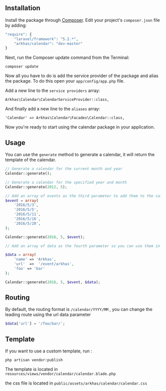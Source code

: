 ## Installation

Install the package through [Composer](http://getcomposer.org/). Edit your project's `composer.json` file by adding:

```php
"require": {
	"laravel/framework": "5.2.*",
	"arkhas/calendar": "dev-master"
}
```

Next, run the Composer update command from the Terminal:

    composer update

Now all you have to do is add the service provider of the package and alias the package. To do this open your `app/config/app.php` file.

Add a new line to the `service providers` array:

	Arkhas\Calendar\CalendarServiceProvider::class,

And finally add a new line to the `aliases` array:

	'Calendar' => Arkhas\Calendar\Facades\Calendar::class,

Now you're ready to start using the calendar package in your application.


## Usage

You can use the `generate` method to generate a calendar, it will return the template of the calendar.

```php
// Generate a calendar for the current month and year
Calendar::generate();

// Generate a calendar for the specified year and month
Calendar::generate(2012, 5);

// Add an array of events as the third parameter to add them to the calendar (YYYY/MM/DD), 
$event = array(
	'2016/5/3',
	'2016/5/5',
	'2016/5/11',
	'2016/5/16',
	'2016/5/28',
);

Calendar::generate(2016, 5, $event);

// Add an array of data as the fourth parameter so you can use them in the view

$data = array(
	'name' => 'Arkhas',
	'url'  =>  '/event/arkhas',
	'foo' => 'bar'
);

Calendar::generate(2016, 5, $event, $data);
```
## Routing

By default, the routing format is `/calendar/YYYY/MM` , you can change the leading route using the url data parameter

```php
$data['url'] = '/foo/bar/';
```

## Template

If you want to use a custom template, run :
	
	php artisan vendor:publish

The template is located in `resources/views/vendor/calendar/calendar.blade.php`

the css file is located in `public/assets/arkhas/calendar/calendar.css`


